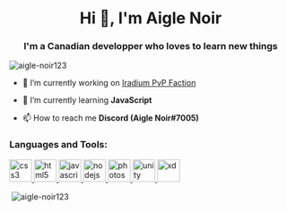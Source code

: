 <h1 align="center">Hi 👋, I'm Aigle Noir</h1>
<h3 align="center">I'm a Canadian developper who loves to learn new things</h3>

<p align="left"> <img src="https://komarev.com/ghpvc/?username=aigle-noir123&label=Profile%20views&color=0e75b6&style=flat" alt="aigle-noir123" /> </p>

- 🔭 I’m currently working on [Iradium PvP Faction](https://iradium.net/)

- 🌱 I’m currently learning **JavaScript**

- 📫 How to reach me **Discord (Aigle Noir#7005)**


<h3 align="left">Languages and Tools:</h3>
<p align="left"> <a href="https://www.w3schools.com/css/" target="_blank"> <img src="https://media.discordapp.net/attachments/683761096141701154/797098599845855272/css3-logo.png?width=592&height=676" alt="css3" width="40" height="40"/> </a> <a href="https://www.w3.org/html/" target="_blank"> <img src="https://media.discordapp.net/attachments/683761096141701154/797098838249701396/html5-logo-1-512x500.png" alt="html5" width="40" height="40"/> </a> <a href="https://www.javascript.com/" target="_blank"> <img src="https://cdn.discordapp.com/attachments/683761096141701154/797097507599024149/bZRoAAAAAElFTkSuQmCC.png" alt="javascript" width="40" height="40"/> </a> <a href="https://nodejs.org" target="_blank"> <img src="https://media.discordapp.net/attachments/683761096141701154/797098170483867698/nodejs.png?width=676&height=676" alt="nodejs" width="40" height="40"/> </a> <a href="https://www.photoshop.com/en" target="_blank"> <img src="https://i.pinimg.com/originals/ab/6d/0e/ab6d0ee496800a2a9b0b80bcd7011653.png" alt="photoshop" width="40" height="40"/> </a> <a href="https://unity.com/" target="_blank"> <img src="https://www.vectorlogo.zone/logos/unity3d/unity3d-icon.svg" alt="unity" width="40" height="40"/> </a> <a href="https://www.jetbrains.com/fr-fr/webstorm/" target="_blank"> <img src="https://media.discordapp.net/attachments/683761096141701154/797099066478690344/1200px-WebStorm.png?width=676&height=676" alt="xd" width="40" height="40"/> </a> </p>

<p>&nbsp;<img align="center" src="https://github-readme-stats.vercel.app/api?username=aigle-noir123&show_icons=true&locale=en" alt="aigle-noir123" /></p>
